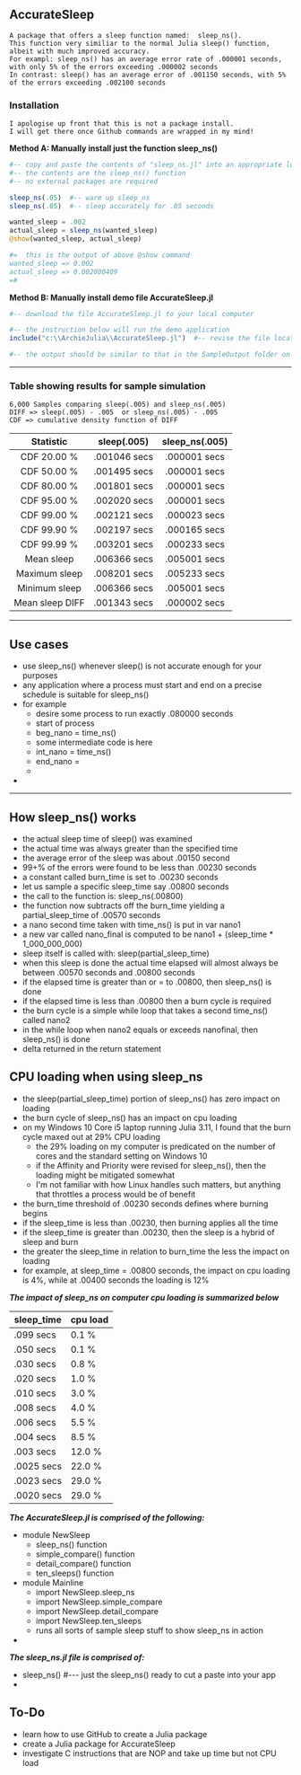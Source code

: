 ## AccurateSleep
```
A package that offers a sleep function named:  sleep_ns().
This function very similiar to the normal Julia sleep() function, albeit with much improved accuracy.
For exampl: sleep_ns() has an average error rate of .000001 seconds, with only 5% of the errors exceeding .000002 seconds
In contrast: sleep() has an average error of .001150 seconds, with 5% of the errors exceeding .002100 seconds
```
### Installation
```
I apologise up front that this is not a package install.
I will get there once Github commands are wrapped in my mind!
```

**Method A: Manually install just the function sleep_ns()**
```julia
#-- copy and paste the contents of "sleep_ns.jl" into an appropriate location in your Julia application
#-- the contents are the sleep_ns() function
#-- no external packages are required 

sleep_ns(.05)  #-- warm up sleep_ns
sleep_ns(.05)  #-- sleep accurately for .05 seconds

wanted_sleep = .002
actual_sleep = sleep_ns(wanted_sleep)
@show(wanted_sleep, actual_sleep)

#=  this is the output of above @show command
wanted_sleep => 0.002
actual_sleep => 0.002000409
=#

```
**Method B: Manually install demo file AccurateSleep.jl**
```julia
#-- download the file AccurateSleep.jl to your local computer

#-- the instruction below will run the demo application
include("c:\\ArchieJulia\\AccurateSleep.jl")  #-- revise the file location specific to your Julia installation

#-- the output should be similar to that in the SampleOutput folder on GitHub

```


-----------
### Table showing results for sample simulation
```
6,000 Samples comparing sleep(.005) and sleep_ns(.005)
DIFF => sleep(.005) - .005  or sleep_ns(.005) - .005
CDF => cumulative density function of DIFF
```

  Statistic            |   sleep(.005)           | sleep_ns(.005)                 
:-------------------:  |  :-------------------:  | :-----------------:
CDF 20.00 %            |  .001046 secs           |  .000001 secs
CDF 50.00 %            |  .001495 secs           |  .000001 secs
CDF 80.00 %            |  .001801 secs           |  .000001 secs
CDF 95.00 %            |  .002020 secs           |  .000001 secs
CDF 99.00 %            |  .002121 secs           |  .000023 secs
CDF 99.90 %            |  .002197 secs           |  .000165 secs
CDF 99.99 %            |  .003201 secs           |  .000233 secs
Mean sleep             |  .006366 secs           |  .005001 secs
Maximum sleep          |  .008201 secs           |  .005233 secs
Minimum sleep          |  .006366 secs           |  .005001 secs
Mean sleep DIFF        |  .001343 secs           |  .000002 secs


----------
## Use cases
* use sleep_ns() whenever sleep() is not accurate enough for your purposes
* any application where a process must start and end on a precise schedule is suitable for sleep_ns()
* for example
  * desire some process to run exactly .080000 seconds
  * start of process
  * beg_nano = time_ns()
  * some intermediate code is here
  * int_nano = time_ns()
  * end_nano = 
  * 
* 

-------------


## How sleep_ns() works 
  * the actual sleep time of sleep() was examined
  * the actual time was always greater than the specified time
  * the average error of the sleep was about .00150 second
  * 99+% of the errors were found to be less than .00230 seconds
  * a constant called burn_time is set to .00230 seconds
  * let us sample a specific sleep_time say .00800 seconds
  * the call to the function is:  sleep_ns(.00800)
  * the function now subtracts off the burn_time yielding a partial_sleep_time of .00570 seconds
  * a nano second time taken with time_ns() is put in var nano1
  * a new var called nano_final is computed to be nano1 + (sleep_time * 1_000_000_000)
  * sleep itself is called with:  sleep(partial_sleep_time)
  * when this sleep is done the actual time elapsed will almost always be between .00570 seconds and .00800 seconds
  * if the elapsed time is greater than or = to .00800, then sleep_ns() is done
  * if the elapsed time is less than .00800 then a burn cycle is required
  * the burn cycle is a simple while loop that takes a second time_ns() called nano2
  * in the while loop when nano2 equals or exceeds nanofinal, then sleep_ns() is done
  * delta returned in the return statement 
  
## CPU loading when using sleep_ns
* the sleep(partial_sleep_time) portion of sleep_ns() has zero impact on loading
* the burn cycle of sleep_ns() has an impact on cpu loading
* on my Windows 10 Core i5 laptop running Julia 3.11, I found that the burn cycle maxed out at 29% CPU loading
  * the 29% loading on my computer is predicated on the number of cores and the standard setting on Windows 10
  * if the Affinity and Priority were revised for sleep_ns(), then the loading might be mitigated somewhat
  * I'm not familiar with how Linux handles such matters, but anything that throttles a process would be of benefit
* the burn_time threshold of .00230 seconds defines where burning begins
* if the sleep_time is less than .00230, then burning applies all the time
* if the sleep_time is greater than .00230, then the sleep is a hybrid of sleep and burn
* the greater the sleep_time in relation to burn_time the less the impact on loading
* for example, at sleep_time = .00800 seconds, the impact on cpu loading is 4%, while at .00400 seconds the loading is 12%


***The impact of sleep_ns on computer cpu loading is summarized below***

sleep_time   |        cpu load  
-----------  |        --------  
  .099 secs  |         0.1 %
  .050 secs  |         0.1 %    
  .030 secs  |         0.8 %
  .020 secs  |         1.0 %
  .010 secs  |         3.0 %
  .008 secs  |         4.0 %
  .006 secs  |         5.5 %
  .004 secs  |         8.5 %
  .003 secs  |        12.0 %
  .0025 secs |        22.0 %
  .0023 secs |        29.0 %
  .0020 secs |        29.0 %
  
  
 
 
 ***The AccurateSleep.jl is comprised of the following:***
 * module NewSleep
   * sleep_ns() function
   * simple_compare() function
   * detail_compare() function
   * ten_sleeps() function
 * module Mainline
   * import NewSleep.sleep_ns
   * import NewSleep.simple_compare
   * import NewSleep.detail_compare
   * import NewSleep.ten_sleeps
   * runs all sorts of sample sleep stuff to show sleep_ns in action
 * 

***The sleep_ns.jl file is comprised of:***
* sleep_ns()   #--- just the sleep_ns() ready to cut a paste into your app
* 

## To-Do
* learn how to use GitHub to create a Julia package
* create a Julia package for AccurateSleep
* investigate C instructions that are NOP and take up time but not CPU load
